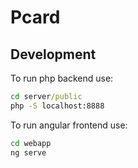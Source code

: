 # Pcard


## Development

To run php backend use:
```cmd
cd server/public
php -S localhost:8888
``` 
To run angular frontend use:
```cmd
cd webapp
ng serve
``` 